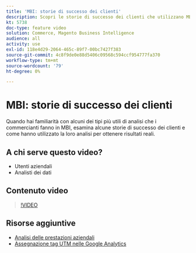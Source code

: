 ```yaml
---
title: 'MBI: storie di successo dei clienti'
description: Scopri le storie di successo dei clienti che utilizzano MBI.
kt: 5738
doc-type: feature video
solution: Commerce, Magento Business Intelligence
audience: all
activity: use
exl-id: 118e4d29-2064-465c-89f7-00bc7427f383
source-git-commit: 4c8f9de0e88d5406c09568c594ccf954777fa370
workflow-type: tm+mt
source-wordcount: '79'
ht-degree: 0%

---
```


# MBI: storie di successo dei clienti

Quando hai familiarità con alcuni dei tipi più utili di analisi che i commercianti fanno in MBI, esamina alcune storie di successo dei clienti e come hanno utilizzato la loro analisi per ottenere risultati reali.

## A chi serve questo video?

- Utenti aziendali
- Analisti dei dati

## Contenuto video

>[!VIDEO](https://video.tv.adobe.com/v/35992?quality=12&learn=on)

## Risorse aggiuntive

- [Analisi delle prestazioni aziendali](https://docs.magento.com/mbi/data-analyst/analysis/bus-perf-analysis.html)
- [Assegnazione tag UTM nelle Google Analytics](https://docs.magento.com/mbi/best-practices/utm-tagging-google.html)
